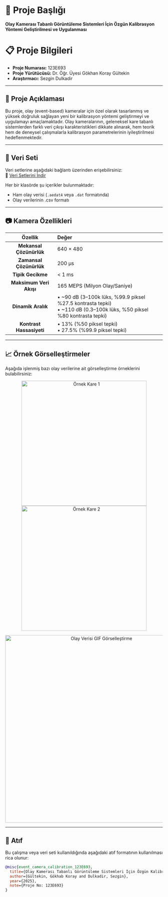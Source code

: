 # 📌 Proje Başlığı
**Olay Kamerası Tabanlı Görüntüleme Sistemleri İçin Özgün Kalibrasyon Yöntemi Geliştirilmesi ve Uygulanması**

# 📋 Proje Bilgileri
- **Proje Numarası:** 123E693
- **Proje Yürütücüsü:** Dr. Öğr. Üyesi Gökhan Koray Gültekin
- **Araştırmacı:** Sezgin Dulkadir

---

## 📖 Proje Açıklaması
Bu proje, olay (event-based) kameralar için özel olarak tasarlanmış ve yüksek doğruluk sağlayan yeni bir kalibrasyon yöntemi geliştirmeyi ve uygulamayı amaçlamaktadır. Olay kameralarının, geleneksel kare tabanlı sistemlerden farklı veri çıkışı karakteristikleri dikkate alınarak, hem teorik hem de deneysel çalışmalarla kalibrasyon parametrelerinin iyileştirilmesi hedeflenmektedir.

---

## 📂 Veri Seti
Veri setlerine aşağıdaki bağlantı üzerinden erişebilirsiniz:  
🔗 [Veri Setlerini İndir](https://drive.google.com/drive/folders/1UI78qbMayOxV4bkA0Hq4Af9HcJOcHPHj)

Her bir klasörde şu içerikler bulunmaktadır:
- Ham olay verisi (`.aedat4` veya `.dat` formatında)
- Olay verilerinin .csv formatı

---

## 📷 Kamera Özellikleri
| Özellik                | Değer                                                                                                                                   |
|:----------------------:|:-----------------------------------------------------------------------------------------------------------------------------------------|
| **Mekansal Çözünürlük** | 640 × 480                                                                                                                               |
| **Zamansal Çözünürlük** | 200 µs                                                                                                                                   |
| **Tipik Gecikme**       | < 1 ms                                                                                                                                  |
| **Maksimum Veri Akışı** | 165 MEPS (Milyon Olay/Saniye)                                                                                                           |
| **Dinamik Aralık**      | • ~90 dB (3–100k lüks, %99.9 piksel %27.5 kontrasta tepki)  <br> • ~110 dB (0.3–100k lüks, %50 piksel %80 kontrasta tepki) |
| **Kontrast Hassasiyeti**| • 13% (%50 piksel tepki)  <br> • 27.5% (%99.9 piksel tepki)                                                               |

---

## 📈 Örnek Görselleştirmeler
Aşağıda işlenmiş bazı olay verilerine ait görselleştirme örneklerini bulabilirsiniz:

<p align="center">
  <img src="images/example1.png" width="400" alt="Örnek Kare 1"/>
  <img src="images/example2.png" width="400" alt="Örnek Kare 2"/>
</p>

<p align="center">
  <img src="resimler/visualization.gif" width="600" alt="Olay Verisi GIF Görselleştirme"/>
</p>

---

## 📑 Atıf
Bu çalışma veya veri seti kullanıldığında aşağıdaki atıf formatının kullanılması rica olunur:
```bibtex
@misc{event_camera_calibration_123E693,
  title={Olay Kamerası Tabanlı Görüntüleme Sistemleri İçin Özgün Kalibrasyon Yöntemi Geliştirilmesi ve Uygulanması},
  author={Gültekin, Gökhab Koray and Dulkadir, Sezgin},
  year={2025},
  note={Proje No: 123E693}
}
